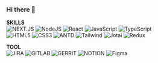 ### Hi there 💖
**SKILLS**<br/>
![NEXT.JS](https://img.shields.io/badge/Next.js-000000?style=flat-square&logo=Next.js&logoColor=white)
![NodeJS](https://img.shields.io/badge/node.js-6DA55F?style=flat-square&logo=node.js&logoColor=white)
![React](https://img.shields.io/badge/react-61DAFB?style=flat-square&logo=react&logoColor=white)
![JavaScript](https://img.shields.io/badge/javascript-F7DF1E?style=flat-square&logo=javascript&logoColor=white)
![TypeScript](https://img.shields.io/badge/TypeScript-007ACC?style=flat-square&logo=typescript&logoColor=white)
<br/>
![HTML5](https://img.shields.io/badge/html5-%23E34F26.svg?style=flat-square&logo=html5&logoColor=white) 
![CSS3](https://img.shields.io/badge/css3-%231572B6.svg?style=flat-square&logo=css3&logoColor=white)
![ANTD](https://img.shields.io/badge/antdesign-0170FE?style=flat-square&logo=antdesign&logoColor=white)
![Tailwind](https://img.shields.io/badge/TailwindCSS-06B6D4?style=flat-square&logo=TailwindCSS&logoColor=white)
![Jotai](https://img.shields.io/badge/Jotai-000000.svg?style=flat-square&logoColor=white)
![Redux](https://img.shields.io/badge/redux-764ABC?style=flat-square&logo=redux&logoColor=white)

**TOOL** <br/>
![JIRA](https://img.shields.io/badge/jira-0052CC?style=flat-square&logo=jirasoftware&logoColor=white)
![GITLAB](https://img.shields.io/badge/gitlab-FC6D26?style=flat-square&logo=gitlab&logoColor=white) 
![GERRIT](https://img.shields.io/badge/gerrit-EEEEEE?style=flat-square&logo=gerrit&logoColor=white)
![NOTION](https://img.shields.io/badge/notion-000000?style=flat-square&logo=notion&logoColor=white) 
![Figma](https://img.shields.io/badge/figma-%23F24E1E.svg?style=flat-square&logo=figma&logoColor=white)


